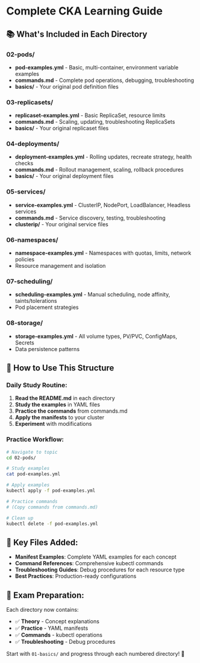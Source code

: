 # Complete CKA Learning Guide

## 📚 What's Included in Each Directory

### 02-pods/
- **pod-examples.yml** - Basic, multi-container, environment variable examples
- **commands.md** - Complete pod operations, debugging, troubleshooting
- **basics/** - Your original pod definition files

### 03-replicasets/
- **replicaset-examples.yml** - Basic ReplicaSet, resource limits
- **commands.md** - Scaling, updating, troubleshooting ReplicaSets
- **basics/** - Your original replicaset files

### 04-deployments/
- **deployment-examples.yml** - Rolling updates, recreate strategy, health checks
- **commands.md** - Rollout management, scaling, rollback procedures
- **basics/** - Your original deployment files

### 05-services/
- **service-examples.yml** - ClusterIP, NodePort, LoadBalancer, Headless services
- **commands.md** - Service discovery, testing, troubleshooting
- **clusterip/** - Your original service files

### 06-namespaces/
- **namespace-examples.yml** - Namespaces with quotas, limits, network policies
- Resource management and isolation

### 07-scheduling/
- **scheduling-examples.yml** - Manual scheduling, node affinity, taints/tolerations
- Pod placement strategies

### 08-storage/
- **storage-examples.yml** - All volume types, PV/PVC, ConfigMaps, Secrets
- Data persistence patterns

## 🎯 How to Use This Structure

### Daily Study Routine:
1. **Read the README.md** in each directory
2. **Study the examples** in YAML files
3. **Practice the commands** from commands.md
4. **Apply the manifests** to your cluster
5. **Experiment** with modifications

### Practice Workflow:
```bash
# Navigate to topic
cd 02-pods/

# Study examples
cat pod-examples.yml

# Apply examples
kubectl apply -f pod-examples.yml

# Practice commands
# (Copy commands from commands.md)

# Clean up
kubectl delete -f pod-examples.yml
```

## 📖 Key Files Added:

- **Manifest Examples**: Complete YAML examples for each concept
- **Command References**: Comprehensive kubectl commands
- **Troubleshooting Guides**: Debug procedures for each resource type
- **Best Practices**: Production-ready configurations

## 🚀 Exam Preparation:

Each directory now contains:
- ✅ **Theory** - Concept explanations
- ✅ **Practice** - YAML manifests
- ✅ **Commands** - kubectl operations
- ✅ **Troubleshooting** - Debug procedures

Start with `01-basics/` and progress through each numbered directory! 🎉